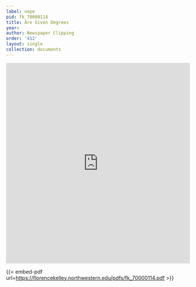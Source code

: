 ```yaml
---
label: nope
pid: fk_70000114
title: Are Given Degrees
year:
author: Newspaper Clipping
order: '412'
layout: single
collection: documents
---
```

<iframe src="https://northwestern.app.box.com/embed/s/4ytval4i1gwb4jiibp92wo4effba8sk1?sortColumn=date&view=list" width="100%" height="550" frameborder="0" allowfullscreen webkitallowfullscreen msallowfullscreen></iframe>


{{< embed-pdf url=https://florencekelley.northwestern.edu/pdfs/fk_70000114.pdf >}}